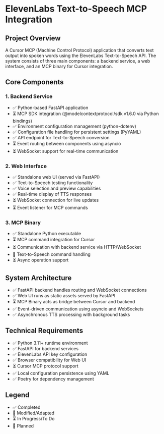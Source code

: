 # ElevenLabs Text-to-Speech MCP Integration

## Project Overview
A Cursor MCP (Machine Control Protocol) application that converts text output into spoken words using the ElevenLabs Text-to-Speech API. The system consists of three main components: a backend service, a web interface, and an MCP binary for Cursor integration.

## Core Components

### 1. Backend Service
- ✅ Python-based FastAPI application
- ⏳ MCP SDK integration (@modelcontextprotocol/sdk v1.6.0 via Python bindings)
- ✅ Environment configuration management (python-dotenv)
- ✅ Configuration file handling for persistent settings (PyYAML)
- ✅ API endpoint for Text-to-Speech conversion
- ⏳ Event routing between components using asyncio
- ⏳ WebSocket support for real-time communication

### 2. Web Interface
- ✅ Standalone web UI (served via FastAPI)
- ✅ Text-to-Speech testing functionality
- ✅ Voice selection and preview capabilities
- ✅ Real-time display of TTS responses
- ⏳ WebSocket connection for live updates
- ⏳ Event listener for MCP commands

### 3. MCP Binary
- ✅ Standalone Python executable
- ⏳ MCP command integration for Cursor
- ⏳ Communication with backend service via HTTP/WebSocket
- 🎯 Text-to-Speech command handling
- ⏳ Async operation support

## System Architecture
- ✅ FastAPI backend handles routing and WebSocket connections
- ✅ Web UI runs as static assets served by FastAPI
- ⏳ MCP Binary acts as bridge between Cursor and backend
- ✅ Event-driven communication using asyncio and WebSockets
- ✅ Asynchronous TTS processing with background tasks

## Technical Requirements
- ✅ Python 3.11+ runtime environment
- ✅ FastAPI for backend services
- ✅ ElevenLabs API key configuration
- ✅ Browser compatibility for Web UI
- ⏳ Cursor MCP protocol support
- ✅ Local configuration persistence using YAML
- ✅ Poetry for dependency management

## Legend
- ✅ Completed
- 🔄 Modified/Adapted
- ⏳ In Progress/To Do
- 🎯 Planned 